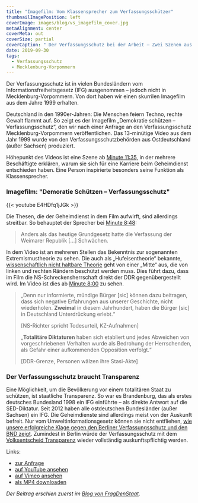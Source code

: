 ```yaml
---
title: "Imagefilm: Vom Klassensprecher zum Verfassungsschützer"
thumbnailImagePosition: left
coverImage: images/blog/vs_imagefilm_cover.jpg
metaAlignment: center
coverMeta: out
coverSize: partial
coverCaption: " Der Verfassungsschutz bei der Arbeit – Zwei Szenen aus dem Imagefilm"
date: 2019-09-30
tags:
  - Verfassungsschutz
  - Mecklenburg-Vorpommern
---
```


Der Verfassungsschutz ist in vielen Bundesländern vom Informationsfreiheitsgesetz (IFG) ausgenommen – jedoch nicht in Mecklenburg-Vorpommern. Von dort haben wir einen skurrilen Imagefilm aus dem Jahre 1999 erhalten.

<!--more-->

Deutschland in den 1990er-Jahren: Die Menschen feiern Techno, rechte Gewalt flammt auf. So zeigt es der Imagefilm „Demokratie schützen – Verfassungsschutz“, den wir nach einer Anfrage an den Verfassungsschutz Mecklenburg-Vorpommern veröffentlichen. Das 13-minütige Video aus dem Jahr 1999 wurde von den Verfassungsschutzbehörden aus Ostdeutschland (außer Sachsen) produziert.

Höhepunkt des Videos ist eine Szene ab [Minute 11:35](https://youtu.be/E4HDfq1jJGk?t=695), in der mehrere Beschäftigte erklären, warum sie sich für eine Karriere beim Geheimdienst entschieden haben. Eine Person inspirierte besonders seine Funktion als Klassensprecher.

### Imagefilm: "Demoratie Schützen – Verfassungsschutz"

{{< youtube E4HDfq1jJGk >}}

Die Thesen, die der Geheimdienst in dem Film aufwirft, sind allerdings streitbar. So behauptet der Sprecher bei [Minute 8:48](https://youtu.be/E4HDfq1jJGk?t=528):

> Anders als das heutige Grundgesetz hatte die Verfassung der Weimarer Republik [...] Schwächen.

In dem Video ist an mehreren Stellen das Bekenntnis zur sogenannten Extremismustheorie zu sehen. Die auch als „Hufeisentheorie“ bekannte, [wissenschaftlich nicht haltbare Theorie](https://www.bpb.de/politik/extremismus/rechtsextremismus/200099/kritische-anmerkungen-zur-verwendung-des-extremismuskonzepts-in-den-sozialwissenschaften) geht von einer „Mitte“ aus, die von linken und rechten Rändern beschützt werden muss. Dies führt dazu, dass im Film die NS-Schreckensherrschaft direkt der DDR gegenübergestellt wird. Im Video ist dies ab [Minute 8:00](https://youtu.be/E4HDfq1jJGk?t=480) zu sehen.

> „Denn nur informierte, mündige Bürger [sic] können dazu beitragen, dass sich negative Erfahrungen aus unserer Geschichte, nicht wiederholen. **Zweimal** in diesem Jahrhundert, haben die Bürger [sic] in Deutschland Unterdrückung erlebt.“
>
> [NS-Richter spricht Todesurteil, KZ-Aufnahmen]
>
> „**Totalitäre Diktaturen** haben sich etabliert und jedes Abweichen von vorgeschriebenen Verhalten wurde als Bedrohung der Herrschenden, als Gefahr einer aufkommenden Opposition verfolgt.“
>
> [DDR-Grenze, Personen wälzen ihre Stasi-Akte]

### Der Verfassungsschutz braucht Transparenz

Eine Möglichkeit, um die Bevölkerung vor einem totalitären Staat zu schützen, ist staatliche Transparenz. So war es Brandenburg, das als erstes deutsches Bundesland 1998 ein IFG einführte – als direkte Antwort auf die SED-Diktatur. Seit 2012 haben alle ostdeutschen Bundesländer (außer Sachsen) ein IFG. Die Geheimdienste sind allerdings meist von der Auskunft befreit. Nur vom Umweltinformationsgesetz können sie nicht entfliehen, [wie unsere erfolgreiche Klage gegen den Berliner Verfassungsschutz und den BND zeigt](https://fragdenstaat.de/blog/2019/05/02/klage-erfolgreich-berliner-verfassungsschutz-muss-auskunft-geben/). Zumindest in Berlin würde der Verfassungsschutz mit dem [Volksentscheid Transparenz](https://volksentscheid-transparenz.de/) wieder vollständig auskunftspflichtig werden.

Links:

- [zur Anfrage](https://fragdenstaat.de/anfrage/videofilm-demokratie-schutzen-verfassungsschutz/)
- [auf YouTube ansehen](https://www.youtube.com/watch?v=E4HDfq1jJGk)
- [auf Vimeo ansehen](https://vimeo.com/362670172/)
- [als MP4 downloaden](https://data.jfilter.de/ifg/2019/vs_imagefilm_1999.mp4)

_Der Beitrag erschien zuerst im [Blog von FragDenStaat](https://fragdenstaat.de/blog/2019/09/30/verfassungsschutz-imagefilm/)._
